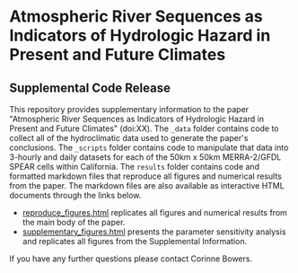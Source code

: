 # Atmospheric River Sequences as Indicators of Hydrologic Hazard in Present and Future Climates

## Supplemental Code Release

This repository provides supplementary information to the paper "Atmospheric River Sequences as Indicators of Hydrologic Hazard in Present and Future Climates" (doi:XX). 
The `_data` folder contains code to collect all of the hydroclimatic data used to generate the paper's conclusions.
The `_scripts` folder contains code to manipulate that data into 3-hourly and daily datasets for each of the 50km x 50km MERRA-2/GFDL SPEAR cells within California. 
The `results` folder contains code and formatted markdown files that reproduce all figures and numerical results from the paper.
The markdown files are also available as interactive HTML documents through the links below.

* [reproduce_figures.html](https://corinnebowers.github.io/reproduce_figures.html) replicates all figures and numerical results from the main body of the paper.
* [supplementary_figures.html](https://corinnebowers.github.io/supplementary_figures.html) presents the parameter sensitivity analysis and replicates all figures from the Supplemental Information.

If you have any further questions please contact Corinne Bowers. 

